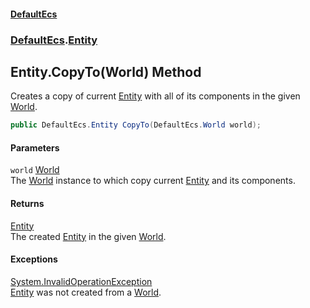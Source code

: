 #### [DefaultEcs](DefaultEcs.md 'DefaultEcs')
### [DefaultEcs](DefaultEcs.md#DefaultEcs 'DefaultEcs').[Entity](Entity.md 'DefaultEcs.Entity')
## Entity.CopyTo(World) Method
Creates a copy of current [Entity](Entity.md 'DefaultEcs.Entity') with all of its components in the given [World](World.md 'DefaultEcs.World').  
```csharp
public DefaultEcs.Entity CopyTo(DefaultEcs.World world);
```
#### Parameters
<a name='DefaultEcs_Entity_CopyTo(DefaultEcs_World)_world'></a>
`world` [World](World.md 'DefaultEcs.World')  
The [World](World.md 'DefaultEcs.World') instance to which copy current [Entity](Entity.md 'DefaultEcs.Entity') and its components.
  
#### Returns
[Entity](Entity.md 'DefaultEcs.Entity')  
The created [Entity](Entity.md 'DefaultEcs.Entity') in the given [World](World.md 'DefaultEcs.World').
#### Exceptions
[System.InvalidOperationException](https://docs.microsoft.com/en-us/dotnet/api/System.InvalidOperationException 'System.InvalidOperationException')  
[Entity](Entity.md 'DefaultEcs.Entity') was not created from a [World](World.md 'DefaultEcs.World').
